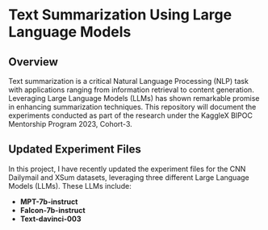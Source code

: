 # Text Summarization Using Large Language Models

## Overview

Text summarization is a critical Natural Language Processing (NLP) task with applications ranging from information retrieval to content generation. Leveraging Large Language Models (LLMs) has shown remarkable promise in enhancing summarization techniques. This repository will document the experiments conducted as part of the research under the KaggleX BIPOC Mentorship Program 2023, Cohort-3.

## Updated Experiment Files

In this project, I have recently updated the experiment files for the CNN Dailymail and XSum datasets, leveraging three different Large Language Models (LLMs). These LLMs include:

- **MPT-7b-instruct**
- **Falcon-7b-instruct**
- **Text-davinci-003**
